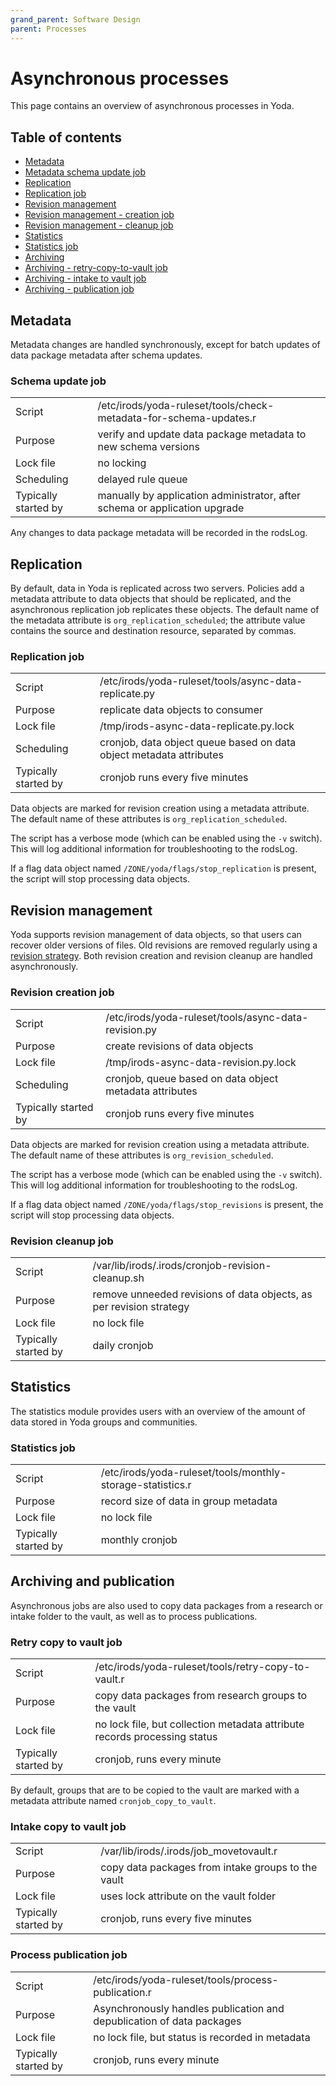 ```yaml
---
grand_parent: Software Design
parent: Processes
---
```

# Asynchronous processes

This page contains an overview of asynchronous processes in Yoda.

## Table of contents

* [Metadata](#metadata)
* [Metadata schema update job](#metadata-schema-update-job)
* [Replication](#replication)
* [Replication job](#replication-job)
* [Revision management](#revision-management)
* [Revision management - creation job](#revision-creation-job)
* [Revision management - cleanup job](#revision-cleanup-job)
* [Statistics](#statistics)
* [Statistics job](#statistics-job)
* [Archiving](#archiving)
* [Archiving - retry-copy-to-vault job](#archiving-retry-copy-job)
* [Archiving - intake to vault job](#archiving-intake-to-vault-job)
* [Archiving - publication job](#archiving-publication-job)

<a name="metadata"/>

## Metadata

Metadata changes are handled synchronously, except for batch updates of data package metadata
after schema updates.

<a name="metadata-schema-update-job"/>

### Schema update job

|   |   |
|---|---|
| Script               | /etc/irods/yoda-ruleset/tools/check-metadata-for-schema-updates.r       |
| Purpose              | verify and update data package metadata to new schema versions              |
| Lock file            | no locking                                                                  |
| Scheduling           | delayed rule queue                                                          |
| Typically started by | manually by application administrator, after schema or application upgrade  |

Any changes to data package metadata will be recorded in the rodsLog.

<a name="replication"/>

## Replication

By default, data in Yoda is replicated across two servers. Policies add a metadata attribute
to data objects that should be replicated, and the asynchronous replication job replicates these
objects. The default name of the metadata attribute is `org_replication_scheduled`; the attribute value
contains the source and destination resource, separated by commas.

<a name="replication-job"/>

### Replication job

|   |   |
|---|---|
| Script               | /etc/irods/yoda-ruleset/tools/async-data-replicate.py                   |
| Purpose              | replicate data objects to consumer                                          |
| Lock file            | /tmp/irods-async-data-replicate.py.lock                                     |
| Scheduling           | cronjob, data object queue based on data object metadata attributes         |
| Typically started by | cronjob runs every five minutes                                             |

Data objects are marked for revision creation using a metadata attribute. The default name of these
attributes is `org_replication_scheduled`.

The script has a verbose mode (which can be enabled using the `-v` switch). This will log additional
information for troubleshooting to the rodsLog.

If a flag data object named `/ZONE/yoda/flags/stop_replication` is present, the script will stop
processing data objects.

<a name="revision-management"/>

## Revision management

Yoda supports revision management of data objects, so that users can recover older versions of files.
Old revisions are removed regularly using a [revision strategy](revisions.md). Both revision creation
and revision cleanup are handled asynchronously.

<a name="revision-creation-job"/>

### Revision creation job

|   |   |
|---|---|
| Script               | /etc/irods/yoda-ruleset/tools/async-data-revision.py                    |
| Purpose              | create revisions of data objects                                            |
| Lock file            | /tmp/irods-async-data-revision.py.lock                                      |
| Scheduling           | cronjob, queue based on data object metadata attributes                     |
| Typically started by | cronjob runs every five minutes                                             |

Data objects are marked for revision creation using a metadata attribute. The default name of these
attributes is `org_revision_scheduled`.

The script has a verbose mode (which can be enabled using the `-v` switch). This will log additional
information for troubleshooting to the rodsLog.

If a flag data object named `/ZONE/yoda/flags/stop_revisions` is present, the script will stop
processing data objects.

<a name="revision-cleanup-job"/>

### Revision cleanup job

|   |   |
|---|---|
| Script               | /var/lib/irods/.irods/cronjob-revision-cleanup.sh                           |
| Purpose              | remove unneeded revisions of data objects, as per revision strategy         |
| Lock file            | no lock file                                                                |
| Typically started by | daily cronjob                                                               |

<a name="statistics"/>

## Statistics

The statistics module provides users with an overview of the amount of data stored in Yoda groups
and communities.

<a name="statistics-job"/>

### Statistics job

|   |   |
|---|---|
| Script               | /etc/irods/yoda-ruleset/tools/monthly-storage-statistics.r              |
| Purpose              | record size of data in group metadata                                       |
| Lock file            | no lock file                                                                |
| Typically started by | monthly cronjob                                                             |

<a name="archiving"/>

## Archiving and publication

Asynchronous jobs are also used to copy data packages from a research or intake folder to the vault,
as well as to process publications.

<a name="archiving-retry-copy-job"/>

### Retry copy to vault job

|   |   |
|---|---|
| Script               | /etc/irods/yoda-ruleset/tools/retry-copy-to-vault.r                     |
| Purpose              | copy data packages from research groups to the vault                        |
| Lock file            | no lock file, but collection metadata attribute records processing status   |
| Typically started by | cronjob, runs every minute                                                  |

By default, groups that are to be copied to the vault are marked with a metadata attribute named
`cronjob_copy_to_vault`.

<a name="archiving-intake-to-vault-job"/>

### Intake copy to vault job

|   |   |
|---|---|
| Script               | /var/lib/irods/.irods/job_movetovault.r                                     |
| Purpose              | copy data packages from intake groups to the vault                          |
| Lock file            | uses lock attribute on the vault folder                                     |
| Typically started by | cronjob, runs every five minutes                                            |

<a name="archiving-publication-job"/>

### Process publication job

|   |   |
|---|---|
| Script               | /etc/irods/yoda-ruleset/tools/process-publication.r                     |
| Purpose              | Asynchronously handles publication and depublication of data packages       |
| Lock file            | no lock file, but status is recorded in metadata                            |
| Typically started by | cronjob, runs every minute                                                  |
